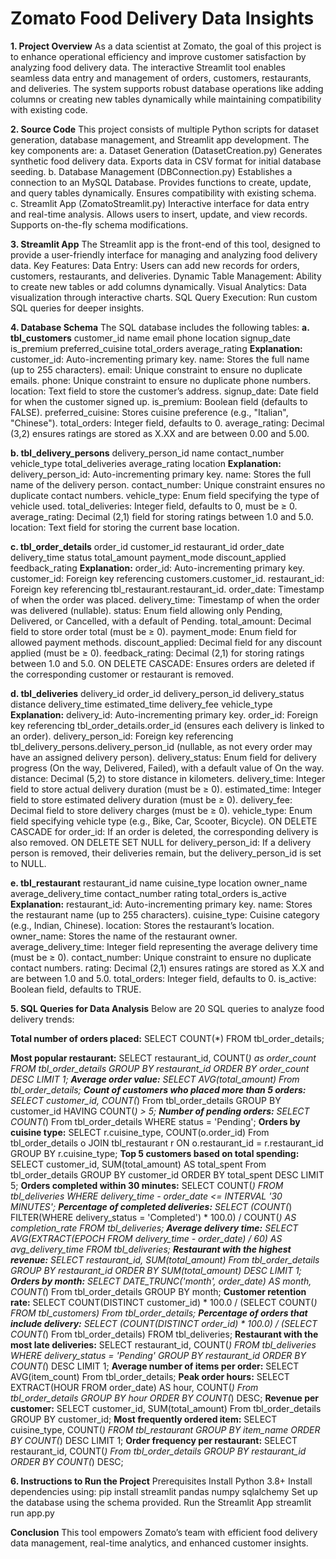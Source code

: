 # Zomato Food Delivery Data Insights
**1. Project Overview**
As a data scientist at Zomato, the goal of this project is to enhance operational efficiency and improve customer satisfaction by analyzing food delivery data. The interactive Streamlit tool enables seamless data entry and management of orders, customers, restaurants, and deliveries. The system supports robust database operations like adding columns or creating new tables dynamically while maintaining compatibility with existing code.


**2. Source Code**
This project consists of multiple Python scripts for dataset generation, database management, and Streamlit app development. The key components are:
a. Dataset Generation (DatasetCreation.py)
Generates synthetic food delivery data.
Exports data in CSV format for initial database seeding.
b. Database Management (DBConnection.py)
Establishes a connection to an MySQL Database.
Provides functions to create, update, and query tables dynamically.
Ensures compatibility with existing schema.
c. Streamlit App (ZomatoStreamlit.py)
Interactive interface for data entry and real-time analysis.
Allows users to insert, update, and view records.
Supports on-the-fly schema modifications.


**3. Streamlit App**
The Streamlit app is the front-end of this tool, designed to provide a user-friendly interface for managing and analyzing food delivery data.
Key Features:
Data Entry: Users can add new records for orders, customers, restaurants, and deliveries.
Dynamic Table Management: Ability to create new tables or add columns dynamically.
Visual Analytics: Data visualization through interactive charts.
SQL Query Execution: Run custom SQL queries for deeper insights.
 
 
**4. Database Schema**
The SQL database includes the following tables:
**a. tbl_customers**
       customer_id
       name
       email
       phone
       location
       signup_date
       is_premium
       preferred_cuisine
       total_orders
       average_rating
**Explanation:**
customer_id: Auto-incrementing primary key.
name: Stores the full name (up to 255 characters).
email: Unique constraint to ensure no duplicate emails.
phone: Unique constraint to ensure no duplicate phone numbers.
location: Text field to store the customer’s address.
signup_date: Date field for when the customer signed up.
is_premium: Boolean field (defaults to FALSE).
preferred_cuisine: Stores cuisine preference (e.g., "Italian", "Chinese").
total_orders: Integer field, defaults to 0.
average_rating: Decimal (3,2) ensures ratings are stored as X.XX and are between 0.00 and 5.00.

 
**b. tbl_delivery_persons**
     delivery_person_id
     name
     contact_number
     vehicle_type
     total_deliveries
     average_rating
     location
**Explanation:**
delivery_person_id: Auto-incrementing primary key.
name: Stores the full name of the delivery person.
contact_number: Unique constraint ensures no duplicate contact numbers.
vehicle_type: Enum field specifying the type of vehicle used.
total_deliveries: Integer field, defaults to 0, must be ≥ 0.
average_rating: Decimal (2,1) field for storing ratings between 1.0 and 5.0.
location: Text field for storing the current base location.
 
**c. tbl_order_details**
   order_id
   customer_id
   restaurant_id
   order_date
   delivery_time
   status
   total_amount
   payment_mode
   discount_applied
   feedback_rating
**Explanation:**
order_id: Auto-incrementing primary key.
customer_id: Foreign key referencing customers.customer_id.
restaurant_id: Foreign key referencing tbl_restaurant.restaurant_id.
order_date: Timestamp of when the order was placed.
delivery_time: Timestamp of when the order was delivered (nullable).
status: Enum field allowing only Pending, Delivered, or Cancelled, with a default of Pending.
total_amount: Decimal field to store order total (must be ≥ 0).
payment_mode: Enum field for allowed payment methods.
discount_applied: Decimal field for any discount applied (must be ≥ 0).
feedback_rating: Decimal (2,1) for storing ratings between 1.0 and 5.0.
ON DELETE CASCADE: Ensures orders are deleted if the corresponding customer or restaurant is removed.

**d. tbl_deliveries**
   delivery_id
   order_id
   delivery_person_id
   delivery_status
   distance
   delivery_time
   estimated_time
   delivery_fee
   vehicle_type
**Explanation:**
delivery_id: Auto-incrementing primary key.
order_id: Foreign key referencing tbl_order_details.order_id (ensures each delivery is linked to an order).
delivery_person_id: Foreign key referencing tbl_delivery_persons.delivery_person_id (nullable, as not every order may have an assigned delivery person).
delivery_status: Enum field for delivery progress (On the way, Delivered, Failed), with a default value of On the way.
distance: Decimal (5,2) to store distance in kilometers.
delivery_time: Integer field to store actual delivery duration (must be ≥ 0).
estimated_time: Integer field to store estimated delivery duration (must be ≥ 0).
delivery_fee: Decimal field to store delivery charges (must be ≥ 0).
vehicle_type: Enum field specifying vehicle type (e.g., Bike, Car, Scooter, Bicycle).
ON DELETE CASCADE for order_id: If an order is deleted, the corresponding delivery is also removed.
ON DELETE SET NULL for delivery_person_id: If a delivery person is removed, their deliveries remain, but the delivery_person_id is set to NULL.
 
**e. tbl_restaurant**
    restaurant_id
    name
    cuisine_type
    location
    owner_name
    average_delivery_time
    contact_number
    rating
    total_orders
    is_active
**Explanation:**
restaurant_id: Auto-incrementing primary key.
name: Stores the restaurant name (up to 255 characters).
cuisine_type: Cuisine category (e.g., Indian, Chinese).
location: Stores the restaurant’s location.
owner_name: Stores the name of the restaurant owner.
average_delivery_time: Integer field representing the average delivery time (must be ≥ 0).
contact_number: Unique constraint to ensure no duplicate contact numbers.
rating: Decimal (2,1) ensures ratings are stored as X.X and are between 1.0 and 5.0.
total_orders: Integer field, defaults to 0.
is_active: Boolean field, defaults to TRUE.

**5. SQL Queries for Data Analysis**
Below are 20 SQL queries to analyze food delivery trends:

**Total number of orders placed:**
SELECT COUNT(*) FROM tbl_order_details;

**Most popular restaurant:**
SELECT restaurant_id, COUNT(*) as order_count FROM tbl_order_details GROUP BY restaurant_id ORDER BY order_count DESC LIMIT 1;
**Average order value:**
SELECT AVG(total_amount) From tbl_order_details;
**Count of customers who placed more than 5 orders:**
SELECT customer_id, COUNT(*) From tbl_order_details GROUP BY customer_id HAVING COUNT(*) > 5;
**Number of pending orders:**
SELECT COUNT(*) From tbl_order_details WHERE status = 'Pending';
**Orders by cuisine type:**
SELECT r.cuisine_type, COUNT(o.order_id) From tbl_order_details o JOIN tbl_restaurant r ON o.restaurant_id = r.restaurant_id GROUP BY r.cuisine_type;
**Top 5 customers based on total spending:**
SELECT customer_id, SUM(total_amount) AS total_spent From tbl_order_details GROUP BY customer_id ORDER BY total_spent DESC LIMIT 5;
**Orders completed within 30 minutes:**
SELECT COUNT(*) FROM tbl_deliveries WHERE delivery_time - order_date <= INTERVAL '30 MINUTES';
**Percentage of completed deliveries:**
SELECT (COUNT(*) FILTER(WHERE delivery_status = 'Completed') * 100.0) / COUNT(*) AS completion_rate FROM tbl_deliveries;
**Average delivery time:**
SELECT AVG(EXTRACT(EPOCH FROM delivery_time - order_date) / 60) AS avg_delivery_time FROM tbl_deliveries;
**Restaurant with the highest revenue:**
SELECT restaurant_id, SUM(total_amount) From tbl_order_details GROUP BY restaurant_id ORDER BY SUM(total_amount) DESC LIMIT 1;
**Orders by month:**
SELECT DATE_TRUNC('month', order_date) AS month, COUNT(*) From tbl_order_details GROUP BY month;
**Customer retention rate:**
SELECT COUNT(DISTINCT customer_id) * 100.0 / (SELECT COUNT(*) FROM tbl_customers) From tbl_order_details;
**Percentage of orders that include delivery:**
SELECT (COUNT(DISTINCT order_id) * 100.0) / (SELECT COUNT(*) From tbl_order_details) FROM tbl_deliveries;
**Restaurant with the most late deliveries:**
SELECT restaurant_id, COUNT(*) FROM tbl_deliveries WHERE delivery_status = 'Pending' GROUP BY restaurant_id ORDER BY COUNT(*) DESC LIMIT 1;
**Average number of items per order:**
SELECT AVG(item_count) From tbl_order_details;
**Peak order hours:**
SELECT EXTRACT(HOUR FROM order_date) AS hour, COUNT(*) From tbl_order_details GROUP BY hour ORDER BY COUNT(*) DESC;
**Revenue per customer:**
SELECT customer_id, SUM(total_amount) From tbl_order_details GROUP BY customer_id;
**Most frequently ordered item:**
SELECT cuisine_type, COUNT(*) FROM tbl_restaurant GROUP BY item_name ORDER BY COUNT(*) DESC LIMIT 1;
**Order frequency per restaurant:**
SELECT restaurant_id, COUNT(*) From tbl_order_details GROUP BY restaurant_id ORDER BY COUNT(*) DESC;

 
**6. Instructions to Run the Project**
Prerequisites
Install Python 3.8+
Install dependencies using:
pip install streamlit pandas numpy sqlalchemy
Set up the database using the schema provided.
Run the Streamlit App
streamlit run app.py


**Conclusion**
This tool empowers Zomato’s team with efficient food delivery data management, real-time analytics, and enhanced customer insights.
 


